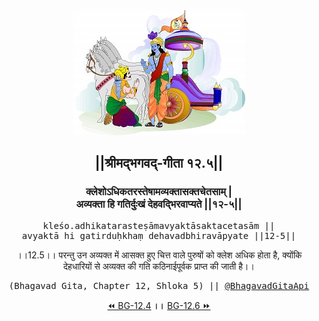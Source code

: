 <center><img src="../../asset/BG.png" alt="#API #bhagavadgitaapi #slok #nodejs #js #api #gitaapi #krishna #hinduism #vedic #ISKCON #shreemadbhagavadgita #technology"/>
<h2>||श्रीमद्‍भगवद्‍-गीता १२.५||</h2>
<h3>क्लेशोऽधिकतरस्तेषामव्यक्तासक्तचेतसाम् |<br/>अव्यक्ता हि गतिर्दुःखं देहवद्भिरवाप्यते ||१२-५||</h3>
<pre>kleśo.adhikatarasteṣāmavyaktāsaktacetasām ||<br/>avyaktā hi gatirduḥkhaṃ dehavadbhiravāpyate ||12-5||</pre>
<p>।।12.5।। परन्तु उन अव्यक्त में आसक्त हुए चित्त वाले पुरुषों को क्लेश अधिक होता है, क्योंकि देहधारियों से अव्यक्त की गति कठिनाईपूर्वक प्राप्त की जाती है।।</p>
<pre>(Bhagavad Gita, Chapter 12, Shloka 5) || <a href="https://twitter.com/bhagavadgitaapi">@BhagavadGitaApi</a></pre><a href="../../12/4">⏪  BG-12.4</a><b>        ।।        </b><a href="../../12/6">BG-12.6  ⏩</a></center>